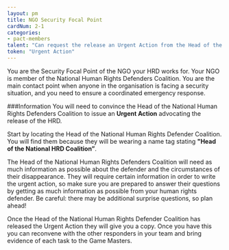 ```yaml
---
layout: pm
title: NGO Security Focal Point
cardNum: 2-1
categories:
- pact-members
talent: "Can request the release an Urgent Action from the Head of the National HRD Coalition."
token: "Urgent Action"
---
```

You are the Security Focal Point of the NGO your HRD works for. Your NGO is member of the National Human Rights Defenders Coalition. You are the main contact point when anyone in the organisation is facing a security situation, and you need to ensure a coordinated emergency response.

###Information
You will need to convince the Head of the National Human Rights Defenders Coalition to issue an **Urgent Action** advocating the release of the HRD.

Start by locating the Head of the National Human Rights Defender Coalition. You will find them because they will be wearing a name tag stating **"Head of the National HRD Coalition”**.

The Head of the National Human Rights Defenders Coalition will need as much information as possible about the defender and the circumstances of their disappearance. They will require certain information in order to write the urgent action, so make sure you are prepared to answer their questions by getting as much information as possible from your human rights defender. Be careful: there may be additional surprise questions, so plan ahead!

Once the Head of the National Human Rights Defender Coalition has released the Urgent Action they will give you a copy. Once you have this you can reconvene with the other responders in your team and bring evidence of each task to the Game Masters.
